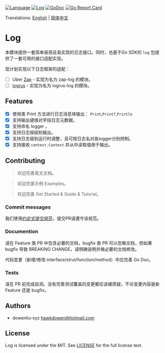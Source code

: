 [![Language](https://img.shields.io/badge/Language-Go-blue.svg)](https://golang.org/)
[![Log](https://github.com/go-kita/log/actions/workflows/log.ci.yaml/badge.svg)](https://github.com/go-kita/log/actions/workflows/log.ci.yaml)
[![GoDoc](https://pkg.go.dev/badge/github.com/go-kita/log/v3)](https://pkg.go.dev/github.com/go-kita/log/v3)
[![Go Report Card](https://goreportcard.com/badge/github.com/go-kita/log)](https://goreportcard.com/report/github.com/go-kita/log)

Translations: [English](README.md) | [简体中文](README.zh_CN.md)

# Log

[comment]: <> (这个 Go-KitA 框架的日志模块。)

[comment]: <> (> Go-KitA 项目受 [Kratos]&#40;https://github.com/go-kratos/kratos&#41; 项目启发，并大量参考了其实现细节。)

本模块提供一套简单易用且易实现的日志接口。同时，也基于Go SDK的 `log` 包提供了一套可用的接口适配实现。

现计划实现以下日志框架的适配：

- [ ] Uber [Zap](https://github.com/uber-go/zap) - 实现为名为 zap-log 的模块。
- [ ] [logrus](https://github.com/sirupsen/logrus) - 实现为名为 logrus-log 的模块。

## Features

- [x] 使用类 Print 方法进行日志消息体输出： `Print`,`Printf`,`Println`
- [x] 支持输出键值对字段日志元数据。
- [x] 支持命名 logger 。
- [x] 支持日志按级别输出。
- [x] 支持日志级别运行时调整，且可按日志名对各logger分别控制。
- [X] 支持接收 `context.Context` 并从中读取值用于输出。

[comment]: <> (## Usage)

<!-- 描述如何使用该项目 -->

## Contributing

> 欢迎完善英文文档。

> 欢迎完善示例 Examples。

> 欢迎完善 Get Started & Guide & Tutorial。

### Commit messages

我们使用[约定式提交规范](https://www.conventionalcommits.org/zh-hans/v1.0.0/)，提交PR请遵守该规范。

### Documention

请在 Feature 类 PR 中包含必要的文档，bugfix 类 PR 可以忽略文档，但如果 bugfix 导致 BREAKING CHANGE，请明确说明并做必要的文档修改。

代码变更（新增/修改 interface/strut/function/method）中应完善 Go Doc。

### Tests

请在 PR 前完成自测。没有完善测试覆盖的变更都应该被质疑，不论变更内容是新 Feature 还是 bugfix。

## Authors

- dowenliu-xyz <hawkdowen@hotmail.com>

## License

Log is licensed under the MIT. See [LICENSE](LICENSE) for the full license text.